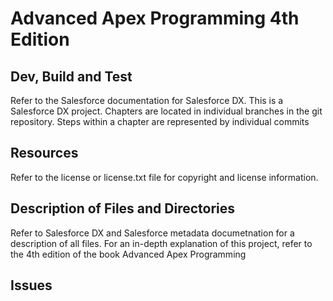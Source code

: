 # Advanced Apex Programming 4th Edition

## Dev, Build and Test

Refer to the Salesforce documentation for Salesforce DX.
This is a Salesforce DX project.
Chapters are located in individual branches in the git repository. Steps within a chapter are represented by individual commits

## Resources

Refer to the license or license.txt file for copyright and license information.

## Description of Files and Directories

Refer to Salesforce DX and Salesforce metadata documetnation for a description of
all files.
For an in-depth explanation of this project, refer to the 4th edition of the book Advanced Apex Programming

## Issues
